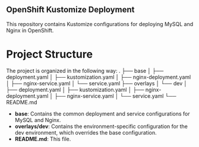 ## OpenShift Kustomize Deployment

This repository contains Kustomize configurations for deploying MySQL and Nginx in OpenShift.
# Project Structure

The project is organized in the following way:
. ├── base │ ├── deployment.yaml │ ├── kustomization.yaml │ ├── nginx-deployment.yaml │ ├── nginx-service.yaml │ └── service.yaml ├── overlays │ └── dev │ ├── deployment.yaml │ ├── kustomization.yaml │ ├── nginx-deployment.yaml │ ├── nginx-service.yaml │ └── service.yaml └── README.md

- **base**: Contains the common deployment and service configurations for MySQL and Nginx.
- **overlays/dev**: Contains the environment-specific configuration for the dev environment, which overrides the base configuration.
- **README.md**: This file.
